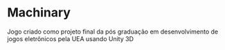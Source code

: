 # Machinary

Jogo criado como projeto final da pós graduação em desenvolvimento de jogos eletrônicos pela UEA
usando Unity 3D
